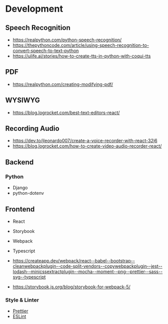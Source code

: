 # Development

## Speech Recognition

- <https://realpython.com/python-speech-recognition/>
- <https://thepythoncode.com/article/using-speech-recognition-to-convert-speech-to-text-python>
- <https://ulife.ai/stories/how-to-create-tts-in-python-with-coqui-tts>

## PDF

- <https://realpython.com/creating-modifying-pdf/>

## WYSIWYG

- <https://blog.logrocket.com/best-text-editors-react/>

## Recording Audio

- <https://dev.to/jleonardo007/create-a-voice-recorder-with-react-32j6>
- <https://blog.logrocket.com/how-to-create-video-audio-recorder-react/>

## Backend

### Python

- Django
- python-dotenv

## Frontend

- React
- Storybook
- Webpack
- Typescript

- <https://createapp.dev/webpack/react--babel--bootstrap--cleanwebpackplugin--code-split-vendors--copywebpackplugin--jest--lodash--minicssextractplugin--mocha--moment--png--prettier--sass--svg--typescript>
- <https://storybook.js.org/blog/storybook-for-webpack-5/>

### Style & Linter

- [Prettier](https://prettier.io/)
- [ESLint](https://eslint.org/)
